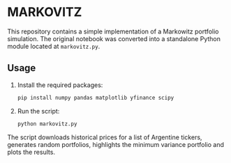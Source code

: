 # MARKOVITZ

This repository contains a simple implementation of a Markowitz portfolio simulation.
The original notebook was converted into a standalone Python module located at
`markovitz.py`.

## Usage

1. Install the required packages:
   ```bash
   pip install numpy pandas matplotlib yfinance scipy
   ```

2. Run the script:
   ```bash
   python markovitz.py
   ```

The script downloads historical prices for a list of Argentine tickers, generates
random portfolios, highlights the minimum variance portfolio and plots the
results.
